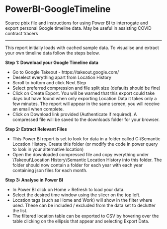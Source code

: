 # PowerBI-GoogleTimeline
Source pbix file and instructions for using Power BI to interrogate and export personal Google timeline data. May be useful in assisting COVID contract tracers

------------

This report initially loads with cached sample data.  To visualise and extract your own timeline data follow the steps below.

<b>Step 1: Download your Google Timeline data</b>
<ul>
<li>Go to Google Takeout - https://takeout.google.com/ </li>
<li>Deselect everything apart from Location History </li>
<li>Scroll to bottom and click Next Step </li>
<li>Select preferred compression and file split size (defaults should be fine) </li>
<li>Click on Create Export. You will be warned that this export could take days but have found when only exporting Location Data it takes only a few minutes. The report will appear in the same screen, you will receive an email when complete. </li>
<li> Click on Download link provided (Authenticate if required). A compressed file will be saved to the downloads folder for your browser. </li>
</ul>

<b> Step 2: Extract Relevant Files </b>

<ul>
<li> This Power BI report is set to look for data in a folder called  C:\Semantic Location History.  Create this folder (or modify the code in power query to look in your alternative location) </li>
<li>Open the downloaded compressed file and copy everything under \Takeout\Location History\Semantic Location History into this folder. The folder should now contain a folder for each year with each year containing json files for each month. </li>
  </ul>

<b> Step 3: Analyse in Power BI </b>
<ul>
<li>In Power BI click on Home > Refresh to load your data. </li>
<li>Select the desired time window using the slicer on the top left. </li>
<li>Location tags (such as Home and Work) will show in the filter where used. These can be included / excluded from the data set to declutter the list.  </li>
<li>The filtered location table can be exported to CSV by hovering over the table clicking on the ellipsis that appear and selecting Export Data. </li>
  </ul>



